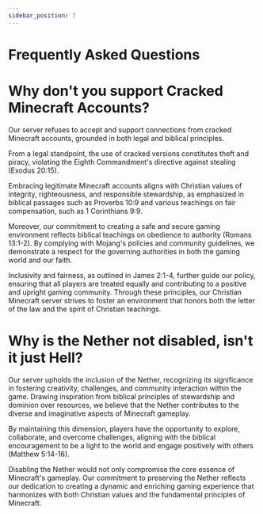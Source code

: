 ```yaml
---
sidebar_position: 7
---
```


# Frequently Asked Questions

# Why don't you support Cracked Minecraft Accounts?
Our server refuses to accept and support connections from cracked Minecraft accounts, grounded in both legal and biblical principles. 

From a legal standpoint, the use of cracked versions constitutes theft and piracy, violating the Eighth Commandment's directive against stealing (Exodus 20:15). 

Embracing legitimate Minecraft accounts aligns with Christian values of integrity, righteousness, and responsible stewardship, as emphasized in biblical passages such as Proverbs 10:9 and various teachings on fair compensation, such as 1 Corinthians 9:9.

Moreover, our commitment to creating a safe and secure gaming environment reflects biblical teachings on obedience to authority (Romans 13:1-2). By complying with Mojang's policies and community guidelines, we demonstrate a respect for the governing authorities in both the gaming world and our faith.

Inclusivity and fairness, as outlined in James 2:1-4, further guide our policy, ensuring that all players are treated equally and contributing to a positive and upright gaming community. Through these principles, our Christian Minecraft server strives to foster an environment that honors both the letter of the law and the spirit of Christian teachings.

# Why is the Nether not disabled, isn't it just Hell?
Our server upholds the inclusion of the Nether, recognizing its significance in fostering creativity, challenges, and community interaction within the game. Drawing inspiration from biblical principles of stewardship and dominion over resources, we believe that the Nether contributes to the diverse and imaginative aspects of Minecraft gameplay. 

By maintaining this dimension, players have the opportunity to explore, collaborate, and overcome challenges, aligning with the biblical encouragement to be a light to the world and engage positively with others (Matthew 5:14-16).

Disabling the Nether would not only compromise the core essence of Minecraft's gameplay. Our commitment to preserving the Nether reflects our dedication to creating a dynamic and enriching gaming experience that harmonizes with both Christian values and the fundamental principles of Minecraft.
